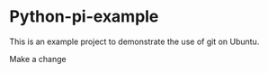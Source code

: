 # Python-pi-example
This is an example project to demonstrate the use of git on Ubuntu.

Make a change